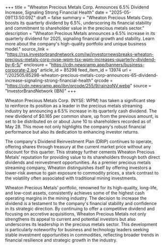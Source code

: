 +++
title = "Wheaton Precious Metals Corp. Announces 6.5% Dividend Increase, Signaling Strong Financial Health"
date = "2025-05-09T13:50:09Z"
draft = false
summary = "Wheaton Precious Metals Corp. boosts its quarterly dividend by 6.5%, underscoring its financial stability and commitment to shareholder value in the precious metals sector."
description = "Wheaton Precious Metals announces a 6.5% increase in its quarterly dividend for 2025, signaling financial growth and stability. Learn more about the company's high-quality portfolio and unique business model."
source_link = "https://rss.investorbrandnetwork.com/iw/investornewsbreaks-wheaton-precious-metals-corp-nyse-wpm-tsx-wpm-increases-quarterly-dividend-by-6-5/"
enclosure = "https://cdn.newsramp.app/banners/business-corporate-2.jpg"
article_id = 85298
feed_item_id = 13974
url = "/202505/85298-wheaton-precious-metals-corp-announces-65-dividend-increase-signaling-strong-financial-health"
qrcode = "https://cdn.newsramp.app/ibn/qrcode/255/9/rainzqNV.webp"
source = "InvestorBrandNetwork (IBN)"
+++

<p>Wheaton Precious Metals Corp. (NYSE: WPM) has taken a significant step to reinforce its position as a leader in the precious metals streaming industry by announcing a 6.5% increase in its quarterly cash dividend. The new dividend of $0.165 per common share, up from the previous amount, is set to be distributed on or about June 10 to shareholders recorded as of May 28. This move not only highlights the company's robust financial performance but also its dedication to enhancing investor returns.</p><p>The company's Dividend Reinvestment Plan (DRIP) continues to operate, offering shares through treasury at the current market price without any discount for this quarter. This strategy further cements Wheaton Precious Metals' reputation for providing value to its shareholders through both direct dividends and reinvestment opportunities. As a premier precious metals streaming company, Wheaton distinguishes itself by offering investors a lower-risk avenue to gain exposure to commodity prices, a stark contrast to the volatility often associated with traditional mining investments.</p><p>Wheaton Precious Metals' portfolio, renowned for its high-quality, long-life, and low-cost assets, consistently achieves some of the highest cash operating margins in the mining industry. The decision to increase the dividend is a testament to the company's financial stability and confidence in its strategic direction. By continuing to offer a competitive dividend and focusing on accretive acquisitions, Wheaton Precious Metals not only strengthens its appeal to current and potential investors but also underscores its leadership in the precious metals sector. This development is particularly noteworthy for business and technology leaders seeking stable investment opportunities in commodities, reflecting broader trends in financial resilience and strategic growth in the industry.</p>